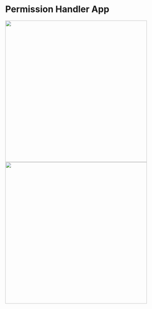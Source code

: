 # Permission Handler App

<img src="https://user-images.githubusercontent.com/113766592/201289892-b490f903-d587-46cf-97a7-8a768aadf987.jpeg" style="height:450px">
<img src="https://user-images.githubusercontent.com/113766592/201289908-027e284d-a932-4e9a-ae10-b9670fd4dd11.jpeg" style="height:450px">
